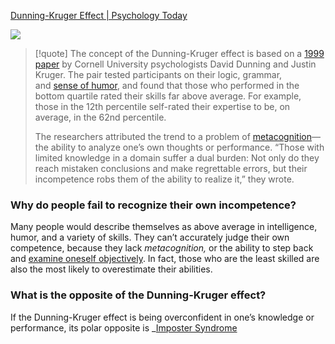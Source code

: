 [Dunning-Kruger Effect | Psychology Today](https://www.psychologytoday.com/us/basics/dunning-kruger-effect)

![](_attachments/Pasted%20image%2020221109111315.png)

> [!quote] The concept of the Dunning-Kruger effect is based on a [1999 paper](https://pdfs.semanticscholar.org/e320/9ca64cbed9a441e55568797cbd3683cf7f8c.pdf) by Cornell University psychologists David Dunning and Justin Kruger. The pair tested participants on their logic, grammar, and [sense of humor](https://www.psychologytoday.com/us/basics/humor "Psychology Today looks at sense of humor"), and found that those who performed in the bottom quartile rated their skills far above average. For example, those in the 12th percentile self-rated their expertise to be, on average, in the 62nd percentile.
>
> The researchers attributed the trend to a problem of [metacognition](https://www.psychologytoday.com/us/basics/cognition "Psychology Today looks at metacognition")—the ability to analyze one’s own thoughts or performance. “Those with limited knowledge in a domain suffer a dual burden: Not only do they reach mistaken conclusions and make regrettable errors, but their incompetence robs them of the ability to realize it,” they wrote. 

### Why do people fail to recognize their own incompetence?
Many people would describe themselves as above average in intelligence, humor, and a variety of skills. They can’t accurately judge their own competence, because they lack _metacognition,_ or the ability to step back and [examine oneself objectively](https://www.psychologytoday.com/us/blog/supersurvivors/201806/why-the-least-competent-people-often-think-theyre-the-best). In fact, those who are the least skilled are also the most likely to overestimate their abilities.

### What is the opposite of the Dunning-Kruger effect?
If the Dunning-Kruger effect is being overconfident in one’s knowledge or performance, its polar opposite is _[Imposter Syndrome](🚿%20shower%20thoughts/Psycology/Imposter%20Syndrome.md)